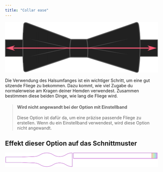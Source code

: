 ```yaml
---
title: "Collar ease"
---
```


![Wie viel Zugabe verwendest du für deinen Kragen?](collarease.svg)

Die Verwendung des Halsumfanges ist ein wichtiger Schritt, um eine gut sitzende Fliege zu bekommen. Dazu kommt, wie viel Zugabe du normalerweise am Kragen deiner Hemden verwendest. Zusammen bestimmen diese beiden Dinge, wie lang die Fliege wird.

> #### Wird nicht angewandt bei der Option mit Einstellband
> 
> Diese Option ist dafür da, um eine präzise passende Fliege zu erstellen. Wenn du ein Einstellband verwendest, wird diese Option nicht angewandt.

## Effekt dieser Option auf das Schnittmuster

![Dieses Bild zeigt den Effekt dieser Option, indem es mehrere Varianten überlagert, die einen anderen Wert für diese Option haben](benjamin_collarease_sample.svg "Effekt dieser Option auf das Schnittmuster")
